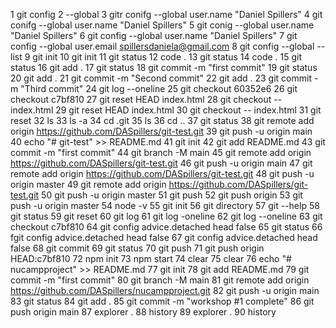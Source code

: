 1  git config
    2  --global
    3  gitr conifg --global user.name "Daniel Spillers"
    4  git conifg --global user.name "Daniel Spillers"
    5  git conig --global user.name "Daniel Spillers"
    6  git config --global user.name "Daniel Spillers"
    7  git config --global user.email spillersdaniela@gmail.com
    8  git config --global --list
    9  git init
   10  git init
   11  git status
   12  code .
   13  git status
   14  code .
   15  git status
   16  git add .
   17  git status
   18  git commit -m "first commit"
   19  git status
   20  git add .
   21  git commit -m "Second commit"
   22  git add .
   23  git commit -m "Third commit"
   24  git log --oneline
   25  git checkout 60352e6
   26  git checkout c7bf810
   27  git reset HEAD index.html
   28  git checkout -- index.html
   29  git reset HEAD index.html
   30  git checkout -- index.html
   31  git reset
   32  ls
   33  ls -a
   34  cd .git
   35  ls
   36  cd ..
   37  git status
   38  git remote add origin https://github.com/DASpillers/git-test.git
   39  git push -u origin main
   40  echo "# git-test" >> README.md
   41  git init
   42  git add README.md
   43  git commit -m "first commit"
   44  git branch -M main
   45  git remote add origin https://github.com/DASpillers/git-test.git
   46  git push -u origin main
   47  git remote add origin https://github.com/DASpillers/git-test.git
   48  git push -u origin master
   49  git remote add origin https://github.com/DASpillers/git-test.git
   50  git push -u origin master
   51  git push
   52  git push origin
   53  git push -u origin master
   54  node -v
   55  git init
   56  git directory
   57  git --help
   58  git status
   59  git reset
   60  git log
   61  git log -oneline
   62  git log --oneline
   63  git checkout c7bf810
   64  git config advice.detached head false
   65  git status
   66  fgit config advice.detached head false
   67  git config advice.detached head false
   68  git commit
   69  git status
   70  git push
   71  git push origin HEAD:c7bf810
   72  npm init
   73  npm start
   74  clear
   75  clear
   76  echo "# nucampproject" >> README.md
   77  git init
   78  git add README.md
   79  git commit -m "first commit"
   80  git branch -M main
   81  git remote add origin https://github.com/DASpillers/nucampproject.git
   82  git push -u origin main
   83  git status
   84  git add .
   85  git commit -m "workshop #1 complete"
   86  git push origin main
   87  explorer .
   88  history
   89  explorer .
   90  history